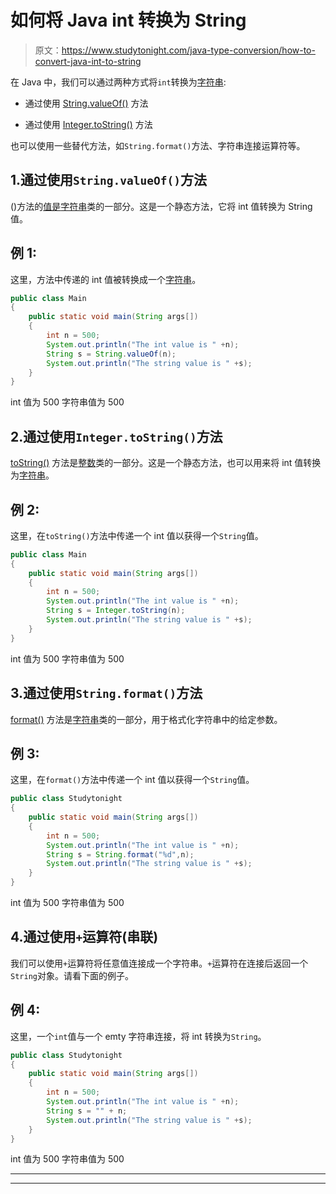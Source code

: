 # 如何将 Java int 转换为 String

> 原文：<https://www.studytonight.com/java-type-conversion/how-to-convert-java-int-to-string>

在 Java 中，我们可以通过两种方式将`int`转换为[字符串](https://www.studytonight.com/java/string-handling-in-java.php):

*   通过使用 [String.valueOf()](https://www.studytonight.com/java/string-class-functions.php) 方法

*   通过使用 [Integer.toString()](https://www.studytonight.com/java-wrapper-class/java-integer-tostring-method) 方法

也可以使用一些替代方法，如`String.format()`方法、字符串连接运算符等。

## 1.通过使用`String.valueOf()`方法

()方法的[值是](https://www.studytonight.com/java/string-class-functions.php)[字符串](https://www.studytonight.com/java/string-handling-in-java.php)类的一部分。这是一个静态方法，它将 int 值转换为 String 值。

## 例 1:

这里，方法中传递的 int 值被转换成一个[字符串](https://www.studytonight.com/java/string-handling-in-java.php)。

```java
public class Main
{  
	public static void main(String args[])
	{  
		int n = 500;  
		System.out.println("The int value is " +n);
		String s = String.valueOf(n); 
		System.out.println("The string value is " +s);
	}
}
```

int 值为 500
字符串值为 500

## 2.通过使用`Integer.toString()`方法

[toString()](https://www.studytonight.com/java-wrapper-class/java-integer-tostring-method) 方法是[整数](https://www.studytonight.com/java/wrapper-class.php)类的一部分。这是一个静态方法，也可以用来将 int 值转换为[字符串](https://www.studytonight.com/java/string-handling-in-java.php)。

## 例 2:

这里，在`toString()`方法中传递一个 int 值以获得一个`String`值。

```java
public class Main
{  
	public static void main(String args[])
	{  
		int n = 500;  
		System.out.println("The int value is " +n);
		String s = Integer.toString(n); 
		System.out.println("The string value is " +s);
	}
}
```

int 值为 500
字符串值为 500

## 3.通过使用`String.format()`方法

[format()](https://www.studytonight.com/java/string-class-functions.php) 方法是[字符串](https://www.studytonight.com/java/string-class-functions.php)类的一部分，用于格式化字符串中的给定参数。

## 例 3:

这里，在`format()`方法中传递一个 int 值以获得一个`String`值。

```java
public class Studytonight
{  
	public static void main(String args[])
	{  
		int n = 500;  
		System.out.println("The int value is " +n);
		String s = String.format("%d",n); 
		System.out.println("The string value is " +s);
	}
}
```

int 值为 500
字符串值为 500

## 4.通过使用`+`运算符(串联)

我们可以使用`+`运算符将任意值连接成一个字符串。`+`运算符在连接后返回一个`String`对象。请看下面的例子。

## 例 4:

这里，一个`int`值与一个 emty 字符串连接，将 int 转换为`String`。

```java
public class Studytonight
{  
	public static void main(String args[])
	{  
		int n = 500;  
		System.out.println("The int value is " +n);
		String s = "" + n;
		System.out.println("The string value is " +s);
	}
}
```

int 值为 500
字符串值为 500

* * *

* * *